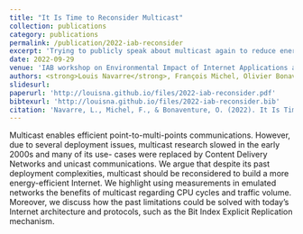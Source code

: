 ```yaml
---
title: "It Is Time to Reconsider Multicast"
collection: publications
category: publications
permalink: /publication/2022-iab-reconsider
excerpt: 'Trying to publicly speak about multicast again to reduce energy consumption on the Internet'
date: 2022-09-29
venue: 'IAB workshop on Environmental Impact of Internet Applications and Systems'
authors: <strong>Louis Navarre</strong>, François Michel, Olivier Bonaventure
slidesurl:
paperurl: 'http://louisna.github.io/files/2022-iab-reconsider.pdf'
bibtexurl: 'http://louisna.github.io/files/2022-iab-reconsider.bib'
citation: 'Navarre, L., Michel, F., & Bonaventure, O. (2022). It Is Time to Reconsider Multicast. In IAB workshop on Environmental Impact of Internet Applications and Systems (Vol. 2022).'
---
```

Multicast enables efficient point-to-multi-points
communications. However, due to several deployment issues,
multicast research slowed in the early 2000s and many of its use-
cases were replaced by Content Delivery Networks and unicast
communications. We argue that despite its past deployment
complexities, multicast should be reconsidered to build a more
energy-efficient Internet. We highlight using measurements in
emulated networks the benefits of multicast regarding CPU cycles
and traffic volume. Moreover, we discuss how the past limitations
could be solved with today’s Internet architecture and protocols,
such as the Bit Index Explicit Replication mechanism.